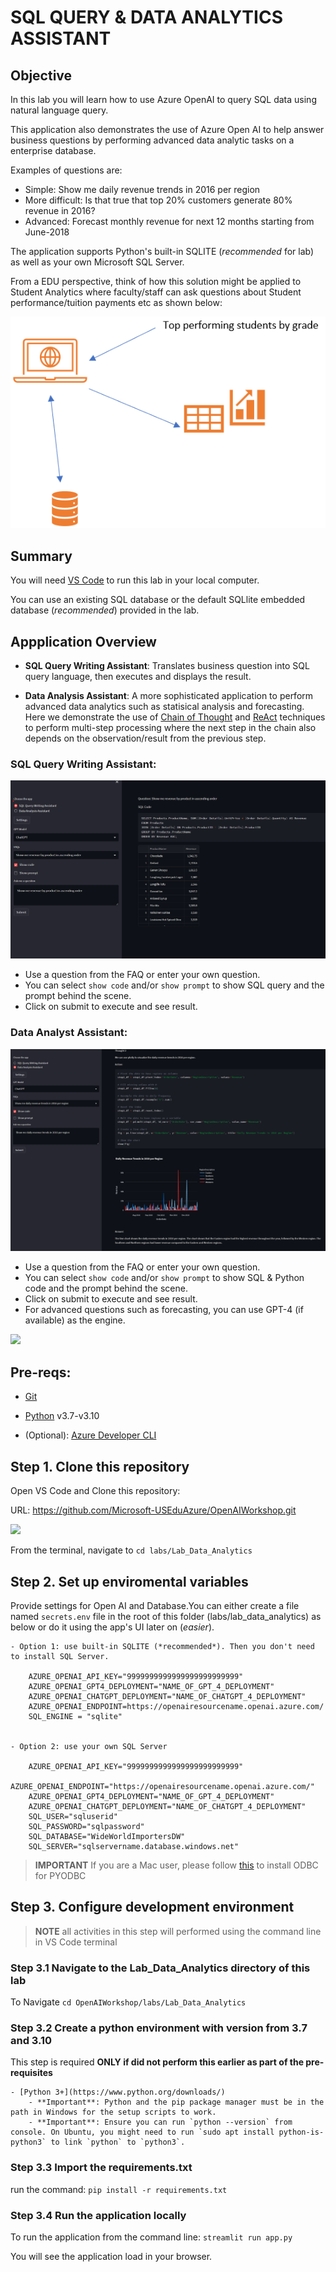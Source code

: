 # SQL QUERY & DATA ANALYTICS ASSISTANT

## Objective

In this lab you will learn how to use Azure OpenAI to query SQL data using natural language query.

This application also demonstrates the use of Azure Open AI to help answer business questions by performing advanced data analytic tasks on a enterprise database.

Examples of questions are:

- Simple: Show me daily revenue trends in 2016  per region
- More difficult: Is that true that top 20% customers generate 80% revenue in 2016?
- Advanced: Forecast monthly revenue for next 12 months starting from June-2018

The application supports Python's built-in SQLITE (*recommended* for lab) as well as your own Microsoft SQL Server.

From a EDU perspective, think of how this solution might be applied to Student Analytics where faculty/staff can ask questions about Student performance/tuition payments etc as shown below:

![](./Images/lab-3-data-1.png)

## Summary

You will need [VS Code](https://code.visualstudio.com/download) to run this lab in your local computer.

You can use an existing SQL database or the default SQLlite embedded database (*recommended*) provided in the lab.

## Appplication Overview

- **SQL Query Writing Assistant**: Translates business question into SQL query language, then executes and displays the result.

- **Data Analysis Assistant**: A more sophisticated application to perform advanced data analytics such as statisical analysis and forecasting. Here we demonstrate the use of [Chain of Thought](https://arxiv.org/abs/2201.11903) and [ReAct](https://arxiv.org/abs/2210.03629) techniques to perform multi-step processing where the next step in the chain also depends on the observation/result from the previous step.

### SQL Query Writing Assistant:

![](./Images/da_assistant2.png)

- Use a question from the FAQ or enter your own question.
- You can select ```show code``` and/or ```show prompt``` to show SQL query and the prompt behind the scene.
- Click on submit to execute and see result.

### Data Analyst Assistant:

![](./Images/da_assistant3.png)

- Use a question from the FAQ or enter your own question.
- You can select ```show code``` and/or ```show prompt``` to show SQL & Python code and the prompt behind the scene.
- Click on submit to execute and see result.
- For advanced questions such as forecasting, you can use GPT-4 (if available) as the engine.

![](../Images/da_assistant4.png)

## Pre-reqs:
- [Git](https://git-scm.com/downloads)​

- [Python](https://www.python.org/downloads/) v3.7-v3.10​

- (Optional): [Azure Developer CLI​](https://aka.ms/azure-dev/install)

## Step 1. Clone this repository

Open VS Code and Clone this repository:

URL: https://github.com/Microsoft-USEduAzure/OpenAIWorkshop.git

![](../Images/lab-3-data-2.png)

From the terminal, navigate to ```cd labs/Lab_Data_Analytics```

## Step 2. Set up enviromental variables

 Provide settings for Open AI and Database.You can either create a file named `secrets.env` file in the root of this folder (labs/lab_data_analytics) as below or do it using the app's UI later on (*easier*).

    - Option 1: use built-in SQLITE (*recommended*). Then you don't need to install SQL Server.

        AZURE_OPENAI_API_KEY="9999999999999999999999999"
        AZURE_OPENAI_GPT4_DEPLOYMENT="NAME_OF_GPT_4_DEPLOYMENT"
        AZURE_OPENAI_CHATGPT_DEPLOYMENT="NAME_OF_CHATGPT_4_DEPLOYMENT"
        AZURE_OPENAI_ENDPOINT=https://openairesourcename.openai.azure.com/
        SQL_ENGINE = "sqlite"


    - Option 2: use your own SQL Server

        AZURE_OPENAI_API_KEY="9999999999999999999999999"
        AZURE_OPENAI_ENDPOINT="https://openairesourcename.openai.azure.com/"
        AZURE_OPENAI_GPT4_DEPLOYMENT="NAME_OF_GPT_4_DEPLOYMENT"
        AZURE_OPENAI_CHATGPT_DEPLOYMENT="NAME_OF_CHATGPT_4_DEPLOYMENT"
        SQL_USER="sqluserid"
        SQL_PASSWORD="sqlpassword"
        SQL_DATABASE="WideWorldImportersDW"
        SQL_SERVER="sqlservername.database.windows.net"



> **IMPORTANT** If you are a Mac user, please follow [this](https://learn.microsoft.com/en-us/sql/connect/odbc/linux-mac/install-microsoft-odbc-driver-sql-server-macos?view=sql-server-ver16) to install ODBC for PYODBC

## Step 3. Configure development environment

> **NOTE** all activities in this step will performed using the command line in VS Code terminal

### Step 3.1 Navigate to the Lab_Data_Analytics directory of this lab

To Navigate ```cd OpenAIWorkshop/labs/Lab_Data_Analytics```

### Step 3.2 Create a python environment with version from 3.7 and 3.10

This step is required **ONLY if did not perform this earlier as part of the pre-requisites**

    - [Python 3+](https://www.python.org/downloads/)
        - **Important**: Python and the pip package manager must be in the path in Windows for the setup scripts to work.
        - **Important**: Ensure you can run `python --version` from console. On Ubuntu, you might need to run `sudo apt install python-is-python3` to link `python` to `python3`.

### Step 3.3  Import the requirements.txt

run the command: `pip install -r requirements.txt`

### Step 3.4 Run the application locally

To run the application from the command line: `streamlit run app.py`

You will see the application load in your browser.
